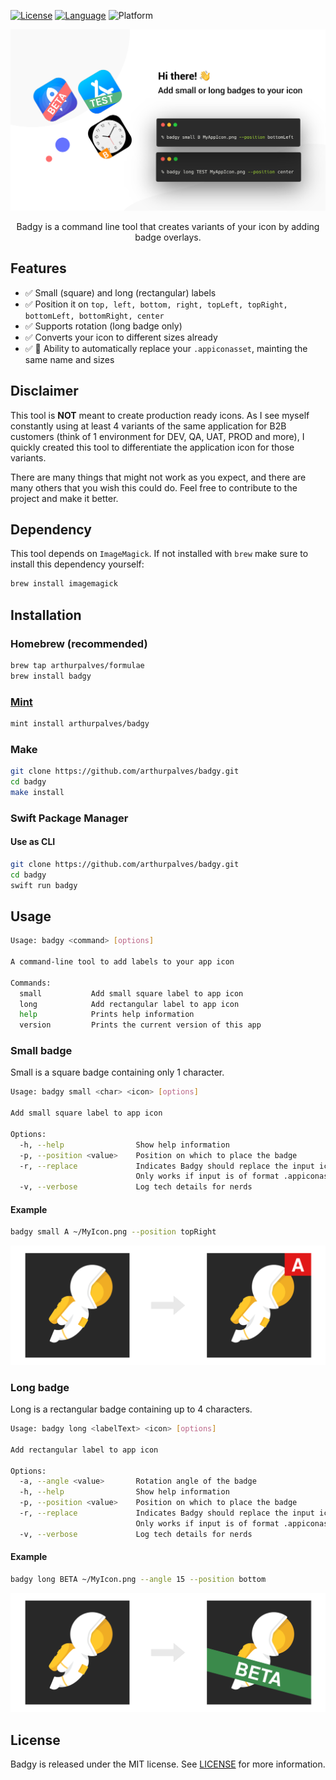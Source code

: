 [![License](https://img.shields.io/github/license/arthurpalves/badgy)](https://github.com/arthurpalves/badgy/blob/master/LICENSE)
[![Language](https://img.shields.io/badge/language-swift-orange.svg?style=flat)](https://developer.apple.com/swift)
![Platform](https://img.shields.io/badge/platform-osx-lightgrey)

<p align="center">
<img src="Assets/badgy.png" title="Badgy">
</p>

<p align="center">Badgy is a command line tool that creates variants of your icon by adding badge overlays.</p>

## Features

- ✅ Small (square) and long (rectangular) labels
- ✅ Position it on `top, left, bottom, right, topLeft, topRight, bottomLeft, bottomRight, center`
- ✅ Supports rotation (long badge only)
- ✅ Converts your icon to different sizes already
- ✅ 🚀 Ability to automatically replace your `.appiconasset`, mainting the same name and sizes

## Disclaimer

This tool is **NOT** meant to create production ready icons. As I see myself constantly using at least 4 variants of the same application for B2B customers (think of 1 environment for DEV, QA, UAT, PROD and more), I quickly created this tool to differentiate the application icon for those variants.

There are many things that might not work as you expect, and there are many others that you wish this could do. Feel free to contribute to the project and make it better.

## Dependency

This tool depends on `ImageMagick`. If not installed with `brew` make sure to install this dependency yourself:
```sh
brew install imagemagick
```

## Installation

### Homebrew (recommended)

```sh
brew tap arthurpalves/formulae
brew install badgy
```

### [Mint](https://github.com/yonaskolb/Mint)

```sh
mint install arthurpalves/badgy
```

### Make

```sh
git clone https://github.com/arthurpalves/badgy.git
cd badgy
make install
```
### Swift Package Manager

#### Use as CLI

```sh
git clone https://github.com/arthurpalves/badgy.git
cd badgy
swift run badgy
```

## Usage

```sh
Usage: badgy <command> [options]

A command-line tool to add labels to your app icon

Commands:
  small           Add small square label to app icon
  long            Add rectangular label to app icon
  help            Prints help information
  version         Prints the current version of this app
```

### Small badge

Small is a square badge containing only 1 character.

```sh
Usage: badgy small <char> <icon> [options]

Add small square label to app icon

Options:
  -h, --help                Show help information
  -p, --position <value>    Position on which to place the badge
  -r, --replace             Indicates Badgy should replace the input icon
                            Only works if input is of format .appiconasset
  -v, --verbose             Log tech details for nerds
```

#### Example
```sh
badgy small A ~/MyIcon.png --position topRight
```
<p align="center">
<img src="Assets/a_small_sample.png" title="badgy small">
</p>

### Long badge

Long is a rectangular badge containing up to 4 characters.

```sh
Usage: badgy long <labelText> <icon> [options]

Add rectangular label to app icon

Options:
  -a, --angle <value>       Rotation angle of the badge
  -h, --help                Show help information
  -p, --position <value>    Position on which to place the badge
  -r, --replace             Indicates Badgy should replace the input icon
                            Only works if input is of format .appiconasset
  -v, --verbose             Log tech details for nerds
```

#### Example
```sh
badgy long BETA ~/MyIcon.png --angle 15 --position bottom
```
<p align="center">
<img src="Assets/beta_long_sample.png" title="badgy long">
</p>


## License

Badgy is released under the MIT license. See [LICENSE](https://github.com/arthurpalves/badgy/blob/master/LICENSE) for more information.
